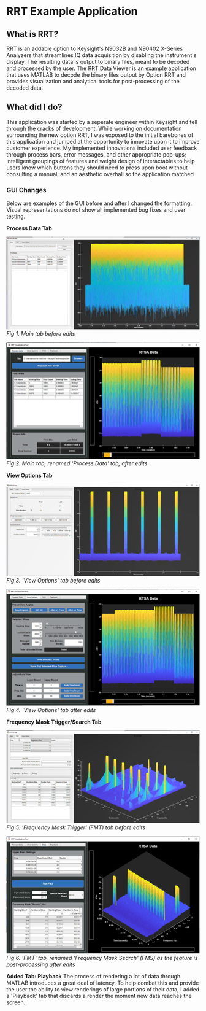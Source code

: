 # RRT Example Application

## What is RRT?
RRT is an addable option to Keysight's N9032B and N90402 X-Series Analyzers that streamlines IQ data acquisition by disabling the instrument's display. The resulting data is output to binary files, meant to be decoded and processed by the user. The RRT Data Viewer is an example application that uses MATLAB to decode the binary files output by Option RRT and provides visualization and analytical tools for post-processing of the decoded data.


## What did I do?
This application was started by a seperate engineer within Keysight and fell through the cracks of development. While working on documentation surrounding the new option RRT, I was exposed to the initial barebones of this application and jumped at the opportunity to innovate upon it to improve customer experience. My implemented innovations included user feedback through process bars, error messages, and other appropriate pop-ups; intelligent groupings of features and weight design of interactables to help users know which buttons they should need to press upon boot without consulting a manual; and an aesthetic overhall so the application matched


### GUI Changes
Below are examples of the GUI before and after I changed the formatting. Visual representations do not show all implemented bug fixes and user testing.

**Process Data Tab**

![alt text](images/oldRRT_mainTab.PNG)
*Fig 1. Main tab before edits*

![alt text](images/newRRT_mainTab.PNG)
*Fig 2. Main tab, renamed 'Process Data' tab, after edits.*

**View Options Tab**

![alt text](images/oldRRT_viewOptionsTab.PNG)
*Fig 3. 'View Options' tab before edits*

![alt text](images/newRRT_viewOptionsTab.PNG)
*Fig 4. 'View Options' tab after edits*

**Frequency Mask Trigger/Search Tab**

![alt text](images/oldRRT_FMTTab.PNG)
*Fig 5. 'Frequency Mask Trigger' (FMT) tab before edits*

![alt text](images/newRRT_FMSTab.PNG)
*Fig 6. 'FMT' tab, renamed 'Frequency Mask Search' (FMS) as the feature is post-processing after edits*

**Added Tab: Playback**
The process of rendering a lot of data through MATLAB introduces a great deal of latency. To help combat this and provide the user the ability to view renderings of large portions of their data, I added a 'Playback' tab that discards a render the moment new data reaches the screen.
